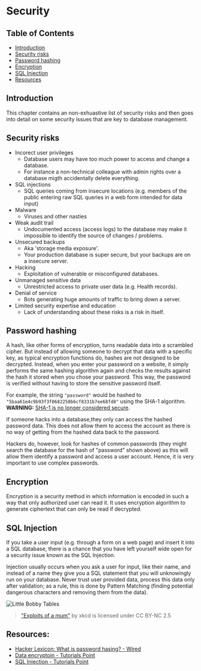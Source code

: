 # Security

## Table of Contents

* [Introduction](#Introduction)
* [Security risks](#security-risks)
* [Password hashing](#password-hashing)
* [Encryption](#Encryption)
* [SQL Injection](#sql-injection)
* [Resources](#resources)

## Introduction

This chapter contains an non-exhuastive list of security risks and then goes into detail on some security issues that are key to database management.

## Security risks

* Incorect user privileges
  - Database users may have too much power to access and change a database.
  - For instance a non-technical colleague with admin rights over a database migth accidentally delete everything.
* SQL injections
  - SQL queries coming from insecure locations (e.g. members of the public entering raw SQL queries in a web form intended for data input)
* Malware
  - Viruses and other nasties
* Weak audit trail
  - Undocumented access (access logs) to the database may make it impossible to identify the source of changes / problems.
* Unsecured backups
  - Aka 'storage media exposure'.
  - Your production database is super secure, but your backups are on a insecure server.
* Hacking
  - Exploitation of vulnerable or misconfigured databases.
* Unmanaged sensitive data
  - Unrestricted access to private user data (e.g. Health records).
* Denial of service
  - Bots generating huge amounts of traffic to bring down a server.
* Limited security expertise and education
  - Lack of understanding about these risks is a risk in itself.

## Password hashing

A hash, like other forms of encryption, turns readable data into a scrambled cipher. But instead of allowing someone to decrypt that data with a specific key, as typical encryption functions do, hashes are not designed to be decrypted. Instead, when you enter your password on a website, it simply performs the same hashing algorithm again and checks the results against the hash it stored when you chose your password. This way, the password is verified without having to store the sensitive password itself.

For example, the string `"password"` would be hashed to `"5baa61e4c9b93f3f0682250b6cf8331b7ee68fd8"` using the SHA-1 algorithm. **WARNING:** [SHA-1 is no longer considered secure](https://en.wikipedia.org/wiki/SHA-1).

If someone hacks into a database,they only can access the hashed password data. This does not allow them to access the account as there is no way of getting from the hashed data back to the password.

Hackers do, however, look for hashes of common passwords (they might search the database for the hash of "password" shown above) as this will allow them identify a password and access a user account. Hence, it is very important to use complex passwords.

## Encryption

Encryption is a security method in which information is encoded in such a way that only authorized user can read it. It uses encryption algorithm to generate ciphertext that can only be read if decrypted.

## SQL Injection

If you take a user input (e.g. through a form on a web page) and insert it into a SQL database, there is a chance that you have left yourself wide open for a security issue known as the SQL Injection.

Injection usually occurs when you ask a user for input, like their name, and instead of a name they give you a SQL statement that you will unknowingly run on your database. Never trust user provided data, process this data only after validation; as a rule, this is done by Pattern Matching (finding potential dangerous characters and removing them from the data).

![Little Bobby Tables](https://imgs.xkcd.com/comics/exploits_of_a_mom.png)
> ["Exploits of a mum"](https://xkcd.com/327/) by xkcd is licensed under CC BY-NC 2.5

## Resources:

* [Hacker Lexicon: What is password hasing? - Wired](https://www.wired.com/2016/06/hacker-lexicon-password-hashing/)
* [Data encryptoin - Tutorials Point](https://www.tutorialspoint.com/internet_technologies/data_encryption.htm)
* [SQL Injection - Tutorials Point](https://www.tutorialspoint.com/sql/sql-injection.htm)

